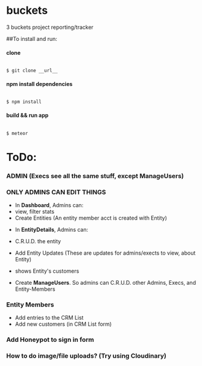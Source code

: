 # buckets
3 buckets project reporting/tracker

##To install and run:

#### clone
<code>
$ git clone __url__
</code>

#### npm install dependencies
<code>
$ npm install
</code>

#### build && run app
<code>
$ meteor
</code>


# ToDo:
### ADMIN (Execs see all the same stuff, except ManageUsers)
### ONLY ADMINS CAN EDIT THINGS
+ In __Dashboard__, Admins can:
+ view, filter stats
+ Create Entities (An entity member acct is created with Entity)

* In __EntityDetails__, Admins can:
* C.R.U.D. the entity
* Add Entity Updates (These are updates for admins/exects to view, about Entity)
* shows Entity's customers

* Create __ManageUsers__. So admins can C.R.U.D. other Admins, Execs, and Entity-Members

### Entity Members
* Add entries to the CRM List
* Add new customers (in CRM List form)

### Add Honeypot to sign in form
### How to do image/file uploads? (Try using Cloudinary)
